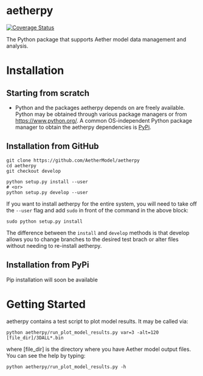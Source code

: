 # aetherpy
[![Coverage Status](https://coveralls.io/repos/github/AetherModel/aetherpy/badge.svg?branch=main)](https://coveralls.io/github/AetherModel/aetherpy?branch=main)

The Python package that supports Aether model data management and analysis.

# Installation

## Starting from scratch
* Python and the packages aetherpy depends on are freely available. Python may
  be obtained through various package managers or from https://www.python.org/.
  A common OS-independent Python package manager to obtain the aetherpy
  dependencies is [PyPi](https://pypi.org/).

## Installation from GitHub

```
git clone https://github.com/AetherModel/aetherpy
cd aetherpy
git checkout develop

python setup.py install --user
# <or>
python setup.py develop --user
```

If you want to install aetherpy for the entire system, you will need
to take off the `--user` flag and add `sudo` in front of the
command in the above block:
```
sudo python setup.py install
```

The difference between the `install` and `develop` methods is that
develop allows you to change branches to the desired test brach or
alter files without needing to re-install aetherpy.

## Installation from PyPi

Pip installation will soon be available

# Getting Started

aetherpy contains a test script to plot model results.  It may be called via:

```
python aetherpy/run_plot_model_results.py var=3 -alt=120 [file_dir]/3DALL*.bin
```

where [file_dir] is the directory where you have Aether model output files. You
can see the help by typing:

```
python aetherpy/run_plot_model_results.py -h
```
